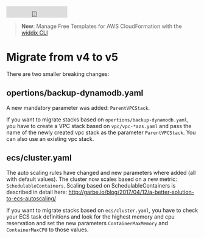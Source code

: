<iframe src="https://ghbtns.com/github-btn.html?user=widdix&repo=aws-cf-templates&type=star&count=true&size=large" frameborder="0" scrolling="0" width="160px" height="30px"></iframe>

> **New**: Manage Free Templates for AWS CloudFormation with the [widdix CLI](../cli/)

# Migrate from v4 to v5

There are two smaller breaking changes:

## opertions/backup-dynamodb.yaml

A new mandatory parameter was added: `ParentVPCStack`.

If you want to migrate stacks based on `opertions/backup-dynamodb.yaml`, you have to create a VPC stack based on `vpc/vpc-*azs.yaml` and pass the name of the newly created vpc stack as the parameter `ParentVPCStack`. You can also use an existing vpc stack.

## ecs/cluster.yaml

The auto scaling rules have changed and new parameters where added (all with default values). The cluster now scales based on a new metric: `SchedulableContainers`. Scaling based on SchedulableContainers is described in detail here: http://garbe.io/blog/2017/04/12/a-better-solution-to-ecs-autoscaling/

If you want to migrate stacks based on `ecs/cluster.yaml`, you have to check your ECS task definitions and look for the highest memory and cpu reservation and set the new parameters `ContainerMaxMemory` and `ContainerMaxCPU` to those values.
